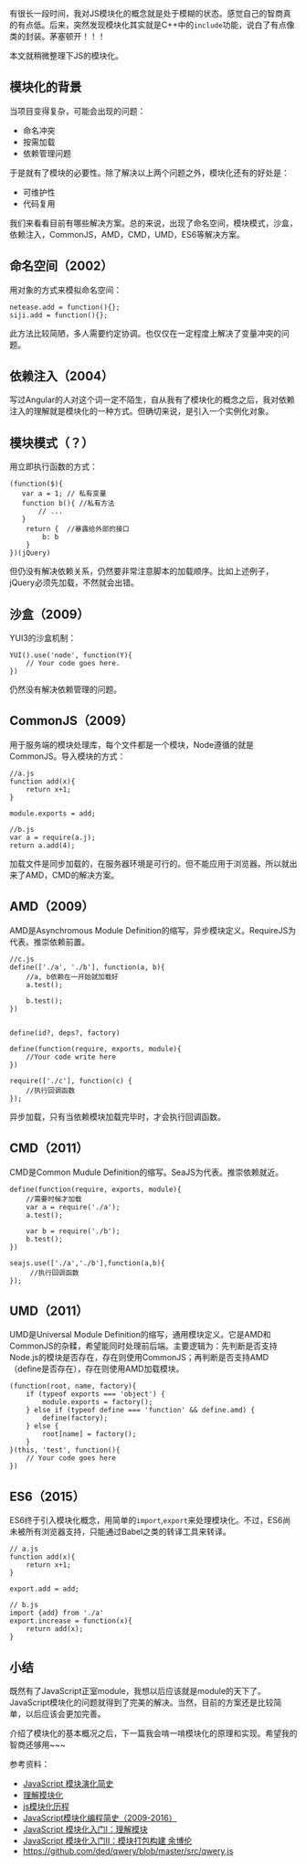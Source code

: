 
有很长一段时间，我对JS模块化的概念就是处于模糊的状态。感觉自己的智商真的有点低。后来，突然发现模块化其实就是C++中的`include`功能，说白了有点像类的封装。茅塞顿开！！！

本文就稍微整理下JS的模块化。

## 模块化的背景

当项目变得复杂，可能会出现的问题：

+ 命名冲突
+ 按需加载
+ 依赖管理问题

于是就有了模块的必要性。除了解决以上两个问题之外，模块化还有的好处是：

+ 可维护性
+ 代码复用

我们来看看目前有哪些解决方案。总的来说，出现了命名空间，模块模式，沙盒，依赖注入，CommonJS，AMD，CMD，UMD，ES6等解决方案。

## 命名空间（2002）

用对象的方式来模拟命名空间：

    netease.add = function(){};
    siji.add = function(){};

此方法比较简陋，多人需要约定协调。也仅仅在一定程度上解决了变量冲突的问题。

## 依赖注入（2004）

写过Angular的人对这个词一定不陌生，自从我有了模块化的概念之后，我对依赖注入的理解就是模块化的一种方式。但确切来说，是引入一个实例化对象。

## 模块模式（？）

用立即执行函数的方式：

    (function($){
       var a = 1; // 私有变量
       function b(){ //私有方法
           // ... 
       }
        return {  //暴露给外部的接口
            b: b
        }
    })(jQuery)
    
但仍没有解决依赖关系，仍然要非常注意脚本的加载顺序。比如上述例子，jQuery必须先加载，不然就会出错。

## 沙盒（2009）

YUI3的沙盒机制：

    YUI().use('node', function(Y){
        // Your code goes here. 
    })

仍然没有解决依赖管理的问题。

## CommonJS（2009）

用于服务端的模块处理库，每个文件都是一个模块，Node遵循的就是CommonJS。导入模块的方式：
    
    //a.js
    function add(x){
        return x+1;
    }
    
    module.exports = add;
    
    //b.js
    var a = require(a.j); 
    return a.add(4);

加载文件是同步加载的，在服务器环境是可行的。但不能应用于浏览器。所以就出来了AMD，CMD的解决方案。

## AMD（2009） 

AMD是Asynchromous Module Definition的缩写，异步模块定义。RequireJS为代表。推崇依赖前置。
    
    //c.js 
    define(['./a', './b'], function(a, b){
        //a, b依赖在一开始就加载好
        a.test();
        
        b.test();
    })


    define(id?, deps?, factory) 
    
    define(function(require, exports, module){
        //Your code write here
    })

    require(['./c'], function(c) {
        //执行回调函数
    });

异步加载，只有当依赖模块加载完毕时，才会执行回调函数。

## CMD（2011） 

CMD是Common Mudule Definition的缩写。SeaJS为代表。推崇依赖就近。

    define(function(require, exports, module){
        //需要时候才加载
        var a = require('./a');
        a.test();
        
        var b = require('./b');
        b.test();
    })
    
    seajs.use(['./a','./b'],function(a,b){
         //执行回调函数
    });
    
## UMD（2011）

UMD是Universal Module Definition的缩写，通用模块定义。它是AMD和CommonJS的杂糅，希望能同时处理前后端。主要逻辑为：先判断是否支持Node.js的模块是否存在，存在则使用CommonJS；再判断是否支持AMD（define是否存在），存在则使用AMD加载模块。

    (function(root, name, factory){
        if (typeof exports === 'object') {
            module.exports = factory(); 
        } else if (typeof define === 'function' && define.amd) {
            define(factory); 
        } else {
            root[name] = factory();
        }    
    }(this, 'test', function(){
        // Your code goes here
    })
    
## ES6（2015） 

ES6终于引入模块化概念，用简单的`import`,`export`来处理模块化。不过，ES6尚未被所有浏览器支持，只能通过Babel之类的转译工具来转译。

    // a.js
    function add(x){
        return x+1;
    }
    
    export.add = add;
    
    // b.js
    import {add} from './a'
    export.increase = function(x){
        return add(x);
    }

## 小结

既然有了JavaScript正室module，我想以后应该就是module的天下了。JavaScript模块化的问题就得到了完美的解决。当然，目前的方案还是比较简单，以后应该会更加完善。

介绍了模块化的基本概况之后，下一篇我会啃一啃模块化的原理和实现。希望我的智商还够用~~~

参考资料：

+ [JavaScript 模块演化简史](https://zhuanlan.zhihu.com/p/26231889)
+ [理解模块化](http://xieyufei.com/2017/02/19/JS-Standard.html)
+ [js模块化历程](http://www.cnblogs.com/lvdabao/p/js-modules-develop.html)
+ [JavaScript模块化编程简史（2009-2016）](https://yuguo.us/weblog/javascript-module-development-history/)
+ [JavaScript 模块化入门Ⅰ：理解模块](https://zhuanlan.zhihu.com/p/22890374)
+ [JavaScript 模块化入门Ⅱ：模块打包构建
余博伦](https://zhuanlan.zhihu.com/p/22945985)
+ https://github.com/ded/qwery/blob/master/src/qwery.js